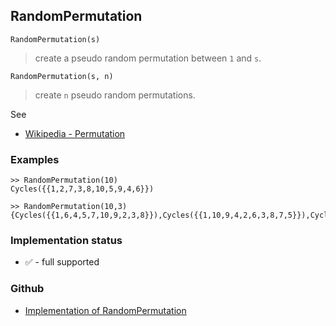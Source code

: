 ## RandomPermutation

```
RandomPermutation(s)
```

> create a pseudo random permutation between `1` and `s`.
 
```
RandomPermutation(s, n)
```

> create `n` pseudo random permutations.
 
See 
* [Wikipedia - Permutation](https://en.wikipedia.org/wiki/Permutation)

### Examples

```
>> RandomPermutation(10)
Cycles({{1,2,7,3,8,10,5,9,4,6}})

>> RandomPermutation(10,3) 
{Cycles({{1,6,4,5,7,10,9,2,3,8}}),Cycles({{1,10,9,4,2,6,3,8,7,5}}),Cycles({{1,4,2,6,8,9,5,7,10,3}})}
```






### Implementation status

* &#x2705; - full supported

### Github

* [Implementation of RandomPermutation](https://github.com/axkr/symja_android_library/blob/master/symja_android_library/matheclipse-core/src/main/java/org/matheclipse/core/builtin/RandomFunctions.java#L439) 
